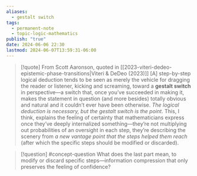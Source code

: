 ```yaml
---
aliases:
  - gestalt switch
tags:
  - permanent-note
  - topic-logic-mathematics
publish: "true"
date: 2024-06-06 22:30
lastmod: 2024-06-07T13:59:31-06:00
---
```

>[!quote] From Scott Aaronson, quoted in [[2023-viteri-dedeo-epistemic-phase-transitions|Viteri & DeDeo (2023)]]
>\[A] step-by-step logical deduction tends to be seen as merely the vehicle for dragging the reader or listener, kicking and screaming, toward a **gestalt switch** in perspective—a switch that, once you’ve succeeded in making it, makes the statement in question (and more besides) totally obvious and natural and it couldn’t ever have been otherwise. *The logical deduction is necessary, but the gestalt switch is the point*. This, I think, explains the feeling of certainty that mathematicians express once they’ve deeply internalized something—they’re not multiplying out probabilities of an oversight in each step, they’re describing the scenery from *a new vantage point that the steps helped them reach* (after which the specific steps should be modified or discarded).

>[!question] #concept-question What does the last part mean, to modify or discard specific steps—information compression that only preserves the feeling of confidence?

